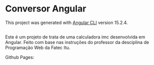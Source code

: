 # Conversor Angular

This project was generated with [Angular CLI](https://github.com/angular/angular-cli) version 15.2.4.

##
Este é um projeto de trata de uma calculadora imc desenvolvida em Angular. Feito com base nas instruções do professor da desciplina de Programação Web da Fatec Itu.

Github Pages:
